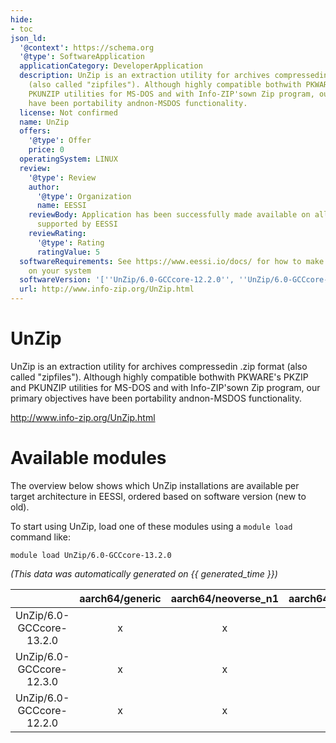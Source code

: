 ```yaml
---
hide:
- toc
json_ld:
  '@context': https://schema.org
  '@type': SoftwareApplication
  applicationCategory: DeveloperApplication
  description: UnZip is an extraction utility for archives compressedin .zip format
    (also called "zipfiles"). Although highly compatible bothwith PKWARE's PKZIP and
    PKUNZIP utilities for MS-DOS and with Info-ZIP'sown Zip program, our primary objectives
    have been portability andnon-MSDOS functionality.
  license: Not confirmed
  name: UnZip
  offers:
    '@type': Offer
    price: 0
  operatingSystem: LINUX
  review:
    '@type': Review
    author:
      '@type': Organization
      name: EESSI
    reviewBody: Application has been successfully made available on all architectures
      supported by EESSI
    reviewRating:
      '@type': Rating
      ratingValue: 5
  softwareRequirements: See https://www.eessi.io/docs/ for how to make EESSI available
    on your system
  softwareVersion: '[''UnZip/6.0-GCCcore-12.2.0'', ''UnZip/6.0-GCCcore-12.3.0'', ''UnZip/6.0-GCCcore-13.2.0'']'
  url: http://www.info-zip.org/UnZip.html
---
```


UnZip
=====


UnZip is an extraction utility for archives compressedin .zip format (also called "zipfiles"). Although highly compatible bothwith PKWARE's PKZIP and PKUNZIP utilities for MS-DOS and with Info-ZIP'sown Zip program, our primary objectives have been portability andnon-MSDOS functionality.

http://www.info-zip.org/UnZip.html
# Available modules


The overview below shows which UnZip installations are available per target architecture in EESSI, ordered based on software version (new to old).

To start using UnZip, load one of these modules using a `module load` command like:

```shell
module load UnZip/6.0-GCCcore-13.2.0
```

*(This data was automatically generated on {{ generated_time }})*  

| |aarch64/generic|aarch64/neoverse_n1|aarch64/neoverse_v1|x86_64/generic|x86_64/amd/zen2|x86_64/amd/zen3|x86_64/amd/zen4|x86_64/intel/haswell|x86_64/intel/sapphirerapids|x86_64/intel/skylake_avx512|
| :---: | :---: | :---: | :---: | :---: | :---: | :---: | :---: | :---: | :---: | :---: |
|UnZip/6.0-GCCcore-13.2.0|x|x|x|x|x|x|x|x|-|x|
|UnZip/6.0-GCCcore-12.3.0|x|x|x|x|x|x|x|x|-|x|
|UnZip/6.0-GCCcore-12.2.0|x|x|x|x|x|x|x|x|-|x|
